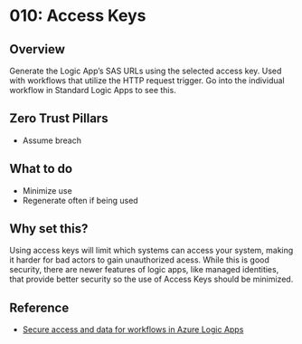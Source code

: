 # 010: Access Keys

## Overview

Generate the Logic App’s SAS URLs using the selected access key.  Used with workflows that utilize the HTTP request trigger.  Go into the individual workflow in Standard Logic Apps to see this.

## Zero Trust Pillars

* Assume breach

## What to do

* Minimize use
* Regenerate often if being used

## Why set this?

Using access keys will limit which systems can access your system, making it harder for bad actors to gain unauthorized acess.  While this is good security, there are newer features of logic apps, like managed identities, that provide better security so the use of Access Keys should be minimized.

## Reference

* [Secure access and data for workflows in Azure Logic Apps](https://learn.microsoft.com/en-us/azure/logic-apps/logic-apps-securing-a-logic-app?tabs=azure-portal#regenerate-access-keys)